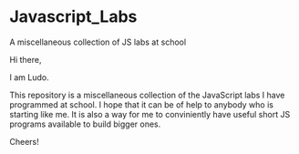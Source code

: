 # Javascript_Labs
A miscellaneous collection of JS labs at school

Hi there,

I am Ludo.

This repository is a miscellaneous collection of the JavaScript labs I have programmed at school. I hope that it can be of help to anybody who is starting like me. It is also a way for me to conviniently have useful short JS programs available to build bigger ones.

Cheers!
